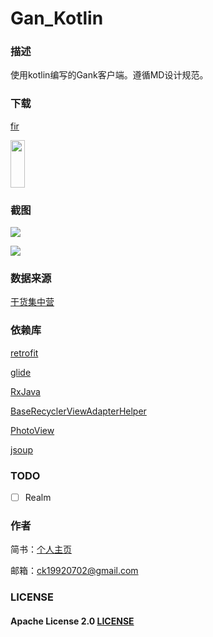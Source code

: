 # Gan_Kotlin
### 描述

使用kotlin编写的Gank客户端。遵循MD设计规范。

### 下载

[fir](https://fir.im/y2jp)    

<img src="/screenshot/googleplay.jpg" width="23" height="76" href="https://play.google.com/store/apps/details?id=com.kcode.gankotlin"/>

### 截图

![](https://ws2.sinaimg.cn/large/006tNbRwgy1fgbd141pxdj30rx0nqae8.jpg)

   

![](https://ws4.sinaimg.cn/large/006tNc79gy1fgbd9yzfe5j30rx0nqjvh.jpg)   

  

### 数据来源

[干货集中营](http://gank.io)

### 依赖库

[retrofit](https://github.com/square/retrofit)

[glide](https://github.com/bumptech/glide)

[RxJava](https://github.com/ReactiveX/RxJava)

[BaseRecyclerViewAdapterHelper](https://github.com/CymChad/BaseRecyclerViewAdapterHelper)

[PhotoView](https://github.com/chrisbanes/PhotoView)

[jsoup](https://jsoup.org)



### TODO

- [ ] Realm   

### 作者

简书：[个人主页](http://www.jianshu.com/u/629c1b27e187)

邮箱：ck19920702@gmail.com



### LICENSE

#### Apache License 2.0 [LICENSE](https://github.com/fccaikai/Gan_Kotlin/blob/master/LICENSE)

